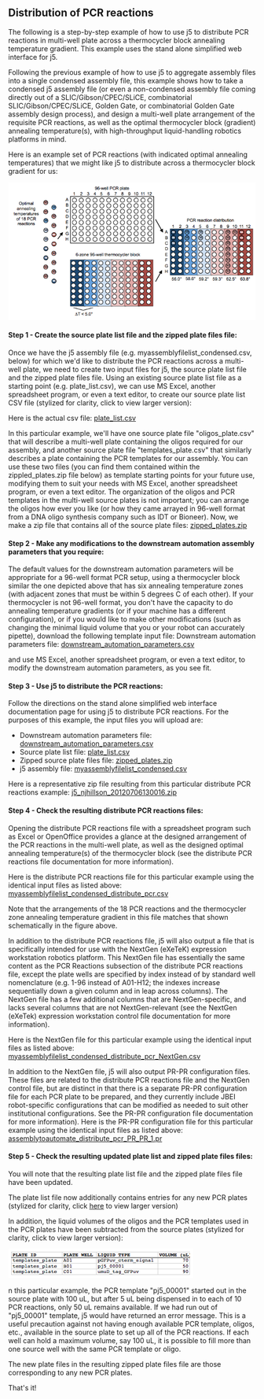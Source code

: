 ## Distribution of PCR reactions

The following is a step-by-step example of how to use j5 to distribute PCR reactions in multi-well plate across a thermocycler block annealing temperature gradient. This example uses the stand alone simplified web interface for j5.

Following the previous example of how to use j5 to aggregate assembly files into a single condensed assembly file, this example shows how to take a condensed j5 assembly file (or even a non-condensed assembly file coming directly out of a  SLIC/Gibson/CPEC/SLiCE, combinatorial SLIC/Gibson/CPEC/SLiCE, Golden Gate, or combinatorial Golden Gate assembly design process), and design a multi-well plate arrangement of the requisite PCR reactions, as well as the optimal thermocycler block (gradient) annealing temperature(s), with high-throughput liquid-handling robotics platforms in mind.

Here is an example set of PCR reactions (with indicated optimal annealing temperatures) that we might like j5 to distribute across a thermocycler block gradient for us:

![](../../images/pastedImage44.png)

#### Step 1 - Create the source plate list file and the zipped plate files file:

Once we have the j5 assembly file (e.g. myassemblyfilelist_condensed.csv, below) for which we'd like to distribute the PCR reactions across a multi-well plate, we need to create two input files for j5, the source plate list file and the zipped plate files file.  Using an existing source plate list file as a starting point (e.g. plate_list.csv), we can use MS Excel, another spreadsheet program, or even a text editor, to create our source plate list CSV file (stylized for clarity, click to view larger version):

Here is the actual csv file: [plate_list.csv](../../documents/plate_list0.csv)

In this particular example, we'll have one source plate file "oligos_plate.csv" that will describe a multi-well plate containing the oligos required for our assembly, and another source plate file "templates_plate.csv" that similarly describes a plate containing the PCR templates for our assembly. You can use these two files (you can find them contained within the zippled_plates.zip file below) as template starting points for your future use, modifying them to suit your needs with MS Excel, another spreadsheet program, or even a text editor. The organization of the oligos and PCR templates in the multi-well source plates is not important; you can arrange the oligos how ever you like (or how they came arrayed in 96-well format from a DNA oligo synthesis company such as IDT or Bioneer).
Now, we make a zip file that contains all of the source plate files: [zipped_plates.zip](../../documents/zipped_plates0.zip)

#### Step 2 - Make any modifications to the downstream automation assembly parameters that you require:

The default values for the downstream automation parameters will be appropriate for a 96-well format PCR setup, using a thermocycler block similar the one depicted above that has six annealing temperature zones (with adjacent zones that must be within 5 degrees C of each other). If your thermocycler is not 96-well format, you don't have the capacity to do annealing temperature gradients (or if your machine has a different configuration), or if you would like to make other modifications (such as changing the minimal liquid volume that you or your robot can accurately pipette), download the following template input file:
Downstream automation parameters file: [downstream_automation_parameters.csv](../../documents/downstream_automation0.csv)

and use MS Excel, another spreadsheet program, or even a text editor, to modify the downstream automation parameters, as you see fit. 

#### Step 3 - Use j5 to distribute the PCR reactions:

Follow the directions on the stand alone simplified web interface documentation page for using j5 to distribute PCR reactions. For the purposes of this example, the input files you will upload are:

  - Downstream automation parameters file: [downstream_automation_parameters.csv](../../documents/downstream_automation.csv) 
  - Source plate list file: [plate_list.csv](../../documents/plate_list.csv)
  - Zipped source plate files file: [zipped_plates.zip](../../documents/zipped_plates.zip)
  - j5 assembly file: [myassemblyfilelist_condensed.csv](../../documents/myassemblyfilelist_co2.csv)

Here is a representative zip file resulting from this particular distribute PCR reactions example: [j5_njhillson_20120706130016.zip](../../documents/j5_njhillson_20120706.zip)

#### Step 4 - Check the resulting distribute PCR reactions files:

Opening the distribute PCR reactions file with a spreadsheet program such as Excel or OpenOffice provides a glance at the designed arrangement of the PCR reactions in the multi-well plate, as well as the designed optimal annealing temperature(s) of the thermocycler block (see the distribute PCR reactions file documentation for more information).

Here is the distribute PCR reactions file for this particular example using the identical input files as listed above: [myassemblyfilelist_condensed_distribute_pcr.csv](../../documents/myassemblyfilelist_co1.csv)

Note that the arrangements of the 18 PCR reactions and the thermocycler zone annealing temperature gradient in this file matches that shown schematically in the figure above. 

In addition to the distribute PCR reactions file, j5 will also output a file that is specifically intended for use with the NextGen (eXeTeK) expression workstation robotics platform. This NextGen file has essentially the same content as the PCR Reactions subsection of the distribute PCR reactions file, except the plate wells are specified by index instead of by standard well nomenclature (e.g. 1-96 instead of A01-H12; the indexes increase sequentially down a given column and in leap across columns). The NextGen file has a few additional columns that are NextGen-specific, and lacks several columns that are not NextGen-relevant (see the NextGen (eXeTek) expression workstation control file documentation for more information).

Here is the NextGen file for this particular example using the identical input files as listed above: [myassemblyfilelist_condensed_distribute_pcr_NextGen.csv](../../documents/myassemblyfilelist_co0.csv)

In addition to the NextGen file, j5 will also output PR-PR configuration files. These files are related to the distribute PCR reactions file and the NextGen control file, but are distinct in that there is a separate PR-PR configuration file for each PCR plate to be prepared, and they currently include JBEI robot-specific configurations that can be modified as needed to suit other institutional configurations. See the PR-PR configuration file documentation for more information).
Here is the PR-PR configuration file for this particular example using the identical input files as listed above: [assemblytoautomate_distribute_pcr_PR_PR_1.pr](../../documents/assemblytoautomate_di.pr.txt)

#### Step 5 - Check the resulting updated plate list and zipped plate files files:

You will note that the resulting plate list file and the zipped plate files file have been updated.

The plate list file now additionally contains entries for any new PCR plates (stylized for clarity, click [here](../../images/pastedImage54.pdf) to view larger version)

In addition, the liquid volumes of the oligos and the PCR templates used in the PCR plates have been subtracted from the source plates (stylized for clarity, click to view larger version):

![](../../images/pastedImage61.png)

n this particular example, the PCR template "pj5_00001" started out in the source plate with 100 uL, but after 5 uL being dispensed in to each of 10 PCR reactions, only 50 uL remains available. If we had run out of "pj5_00001" template, j5 would have returned an error message. This is a useful precaution against not having enough available PCR template, oligos, etc., available in the source plate to set up all of the PCR reactions. If each well can hold a maximum volume, say 100 uL, it is possible to fill more than one source well with the same PCR template or oligo.

The new plate files in the resulting zipped plate files file are those corresponding to any new PCR plates.

That's it!
